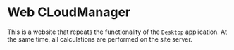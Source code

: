 # Web CLoudManager

This is a website that repeats the functionality of the `Desktop` application. At the same time, all calculations are performed on the site server.
